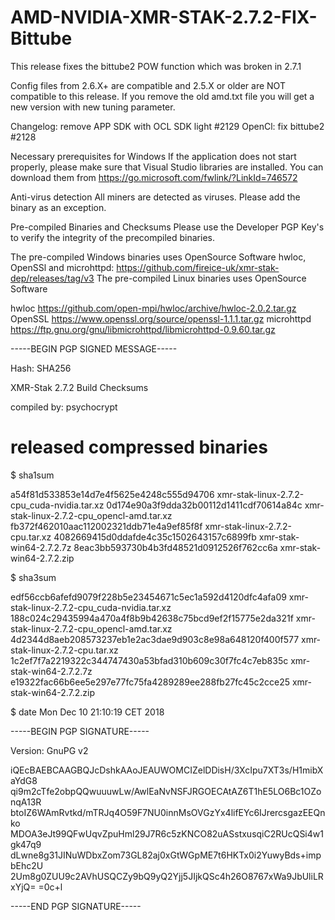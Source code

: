 # AMD-NVIDIA-XMR-STAK-2.7.2-FIX-Bittube

This release fixes the bittube2 POW function which was broken in 2.7.1

Config files from 2.6.X+ are compatible and 2.5.X or older are NOT compatible to this release.
If you remove the old amd.txt file you will get a new version with new tuning parameter.

Changelog:
remove APP SDK with OCL SDK light #2129
OpenCl: fix bittube2 #2128

Necessary prerequisites for Windows
If the application does not start properly, please make sure that Visual Studio libraries are installed.
You can download them from https://go.microsoft.com/fwlink/?LinkId=746572

Anti-virus detection
All miners are detected as viruses. Please add the binary as an exception.







Pre-compiled Binaries and Checksums
Please use the Developer PGP Key's to verify the integrity of the precompiled binaries.


The pre-compiled Windows binaries uses OpenSource Software hwloc, OpenSSl and microhttpd: https://github.com/fireice-uk/xmr-stak-dep/releases/tag/v3
The pre-compiled Linux binaries uses OpenSource Software


hwloc https://github.com/open-mpi/hwloc/archive/hwloc-2.0.2.tar.gz
OpenSSL https://www.openssl.org/source/openssl-1.1.1.tar.gz
microhttpd https://ftp.gnu.org/gnu/libmicrohttpd/libmicrohttpd-0.9.60.tar.gz

-----BEGIN PGP SIGNED MESSAGE-----

Hash: SHA256


XMR-Stak 2.7.2 Build Checksums


compiled by: psychocrypt


# released compressed binaries


$ sha1sum 

a54f81d533853e14d7e4f5625e4248c555d94706  xmr-stak-linux-2.7.2-cpu_cuda-nvidia.tar.xz
0d174e90a3f9dda32b00112d1411cdf70614a84c  xmr-stak-linux-2.7.2-cpu_opencl-amd.tar.xz
fb372f462010aac112002321ddb71e4a9ef85f8f  xmr-stak-linux-2.7.2-cpu.tar.xz
4082669415d0ddafde4c35c1502643157c6899fb  xmr-stak-win64-2.7.2.7z
8eac3bb593730b4b3fd48521d0912526f762cc6a  xmr-stak-win64-2.7.2.zip


$ sha3sum 

edf56ccb6afefd9079f228b5e23454671c5ec1a592d4120dfc4afa09  xmr-stak-linux-2.7.2-cpu_cuda-nvidia.tar.xz
188c024c29435994a470a4f8b9b42638c75bcd9ef2f15775e2da321f  xmr-stak-linux-2.7.2-cpu_opencl-amd.tar.xz
4d2344d8aeb208573237eb1e2ac3dae9d903c8e98a648120f400f577  xmr-stak-linux-2.7.2-cpu.tar.xz
1c2ef7f7a2219322c344747430a53bfad310b609c30f7fc4c7eb835c  xmr-stak-win64-2.7.2.7z
e19322fac66b6ee5e297e77fc75fa4289289ee288fb27fc45c2cce25  xmr-stak-win64-2.7.2.zip



$ date
Mon Dec 10 21:10:19 CET 2018

-----BEGIN PGP SIGNATURE-----

Version: GnuPG v2


iQEcBAEBCAAGBQJcDshkAAoJEAUWOMCIZelDDisH/3XcIpu7XT3s/H1mibXaYdG8
qi9m2cTfe2obpQQwuuuwLw/AwlEaNvNSFJRGOECAtAZ6T1hE5LO6Bc1OZonqA13R
btoIZ6WAmRvtkd/mTRJq4O59F7NU0innMsOVGzYx4lifEYc6IJrercsgazEEQnko
MDOA3eJt99QFwUqvZpuHml29J7R6c5zKNCO82uASstxusqiC2RUcQSi4w1gk47q9
dLwne8g31JINuWDbxZom73GL82aj0xGtWGpME7t6HKTx0i2YuwyBds+impbEhc2U
2Um8g0ZUU9c2AVhUSQCZy9bQ9yQ2Yjj5JIjkQSc4h26O8767xWa9JbUliLRxYjQ=
=0c+l

-----END PGP SIGNATURE-----
